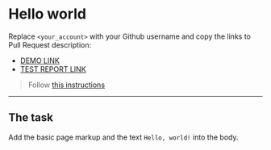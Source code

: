 # Hello world
Replace `<your_account>` with your Github username and copy the links to Pull Request description:
- [DEMO LINK](https://NasyTheSlayer.github.io/layout_hello-world/)
- [TEST REPORT LINK](https://NasyTheSlayer.github.io/layout_hello-world/report/html_report/)

> Follow [this instructions](https://mate-academy.github.io/layout_task-guideline/#how-to-solve-the-layout-tasks-on-github)
___

## The task 
Add the basic page markup and the text `Hello, world!` into the body.
